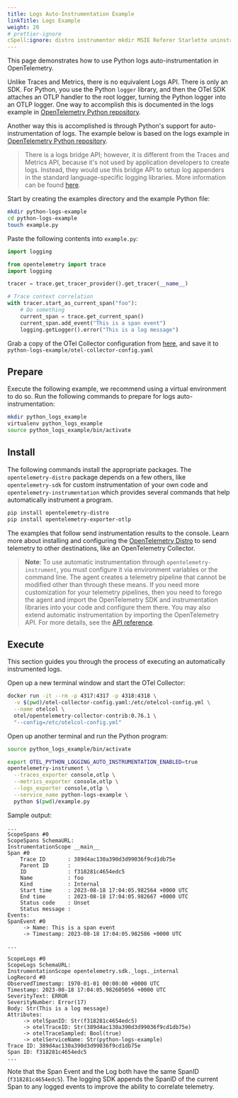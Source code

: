 ```yaml
---
title: Logs Auto-Instrumentation Example
linkTitle: Logs Example
weight: 20
# prettier-ignore
cSpell:ignore: distro instrumentor mkdir MSIE Referer Starlette uninstrumented virtualenv WSGI
---
```


This page demonstrates how to use Python logs auto-instrumentation in
OpenTelemetry.

Unlike Traces and Metrics, there is no equivalent Logs API. There is only an
SDK. For Python, you use the Python `logger` library, and then the OTel SDK
attaches an OTLP handler to the root logger, turning the Python logger into an
OTLP logger. One way to accomplish this is documented in the logs example in
[OpenTelemetry Python repository][].

Another way this is accomplished is through Python's support for
auto-instrumentation of logs. The example below is based on the logs example in
[OpenTelemetry Python repository][].

> There is a logs bridge API; however, it is different from the Traces and
> Metrics API, because it's not used by application developers to create logs.
> Instead, they would use this bridge API to setup log appenders in the standard
> language-specific logging libraries. More information can be found
> [here](/docs/specs/otel/logs/bridge-api).

Start by creating the examples directory and the example Python file:

```sh
mkdir python-logs-example
cd python-logs-example
touch example.py
```

Paste the following contents into `example.py`:

```python
import logging

from opentelemetry import trace
import logging

tracer = trace.get_tracer_provider().get_tracer(__name__)

# Trace context correlation
with tracer.start_as_current_span("foo"):
    # Do something
    current_span = trace.get_current_span()
    current_span.add_event("This is a span event")
    logging.getLogger().error("This is a log message")
```

Grab a copy of the OTel Collector configuration from
[here](https://github.com/open-telemetry/opentelemetry-python/blob/main/docs/examples/logs/otel-collector-config.yaml),
and save it to `python-logs-example/otel-collector-config.yaml`

## Prepare

Execute the following example, we recommend using a virtual environment to do
so. Run the following commands to prepare for logs auto-instrumentation:

```sh
mkdir python_logs_example
virtualenv python_logs_example
source python_logs_example/bin/activate
```

## Install

The following commands install the appropriate packages. The
`opentelemetry-distro` package depends on a few others, like `opentelemetry-sdk`
for custom instrumentation of your own code and `opentelemetry-instrumentation`
which provides several commands that help automatically instrument a program.

```sh
pip install opentelemetry-distro
pip install opentelemetry-exporter-otlp
```

The examples that follow send instrumentation results to the console. Learn more
about installing and configuring the
[OpenTelemetry Distro](/docs/instrumentation/python/distro) to send telemetry to
other destinations, like an OpenTelemetry Collector.

> **Note**: To use automatic instrumentation through `opentelemetry-instrument`,
> you must configure it via environment variables or the command line. The agent
> creates a telemetry pipeline that cannot be modified other than through these
> means. If you need more customization for your telemetry pipelines, then you
> need to forego the agent and import the OpenTelemetry SDK and instrumentation
> libraries into your code and configure them there. You may also extend
> automatic instrumentation by importing the OpenTelemetry API. For more
> details, see the [API reference][].

## Execute

This section guides you through the process of executing an automatically
instrumented logs.

Open up a new terminal window and start the OTel Collector:

```sh
docker run -it --rm -p 4317:4317 -p 4318:4318 \
  -v $(pwd)/otel-collector-config.yaml:/etc/otelcol-config.yml \
  --name otelcol \
  otel/opentelemetry-collector-contrib:0.76.1 \
  "--config=/etc/otelcol-config.yml"
```

Open up another terminal and run the Python program:

```sh
source python_logs_example/bin/activate

export OTEL_PYTHON_LOGGING_AUTO_INSTRUMENTATION_ENABLED=true
opentelemetry-instrument \
  --traces_exporter console,otlp \
  --metrics_exporter console,otlp \
  --logs_exporter console,otlp \
  --service_name python-logs-example \
  python $(pwd)/example.py
```

Sample output:

```text
...
ScopeSpans #0
ScopeSpans SchemaURL:
InstrumentationScope __main__
Span #0
    Trace ID       : 389d4ac130a390d3d99036f9cd1db75e
    Parent ID      :
    ID             : f318281c4654edc5
    Name           : foo
    Kind           : Internal
    Start time     : 2023-08-18 17:04:05.982564 +0000 UTC
    End time       : 2023-08-18 17:04:05.982667 +0000 UTC
    Status code    : Unset
    Status message :
Events:
SpanEvent #0
     -> Name: This is a span event
     -> Timestamp: 2023-08-18 17:04:05.982586 +0000 UTC

...

ScopeLogs #0
ScopeLogs SchemaURL:
InstrumentationScope opentelemetry.sdk._logs._internal
LogRecord #0
ObservedTimestamp: 1970-01-01 00:00:00 +0000 UTC
Timestamp: 2023-08-18 17:04:05.982605056 +0000 UTC
SeverityText: ERROR
SeverityNumber: Error(17)
Body: Str(This is a log message)
Attributes:
     -> otelSpanID: Str(f318281c4654edc5)
     -> otelTraceID: Str(389d4ac130a390d3d99036f9cd1db75e)
     -> otelTraceSampled: Bool(true)
     -> otelServiceName: Str(python-logs-example)
Trace ID: 389d4ac130a390d3d99036f9cd1db75e
Span ID: f318281c4654edc5
...
```

Note that the Span Event and the Log both have the same SpanID
(`f318281c4654edc5`). The logging SDK appends the SpanID of the current Span to
any logged events to improve the ability to correlate telemetry.

[api reference]:
  https://opentelemetry-python.readthedocs.io/en/latest/index.html
[OpenTelemetry Python repository]:
  https://github.com/open-telemetry/opentelemetry-python/tree/main/docs/examples/logs
